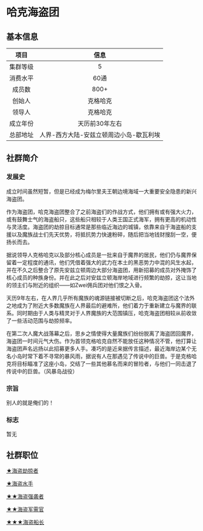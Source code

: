 # 哈克海盗团

## 基本信息

项目|信息
:--:|:--:
集群等级|5
消费水平|60通
成员数|800+
创始人|克格哈克
领导人|克格哈克
成立年份|天历前30年左右
总部地址|人界-西方大陆-安兹立顿周边小岛-歇瓦利埃

## 社群简介

### 发展史

成立时间虽然短暂，但是已经成为梅尔里夫王朝边境海域一大重要安全隐患的新兴海盗团。

作为海盗团，哈克海盗团整合了之前海盗们的作战方式，他们拥有或有强大火力，或有鼓舞士气的海盗船只，这些船只相较于人类王国正式海军，拥有更高的机动性与灵活度。海盗团的劫掠目标通常是那些临近海边的城镇，依靠来自于海盗船的支援以及魔族战士们先天优势，将抵抗势力快速粉碎，随后把当地钱财搜刮一空，便扬长而去。

据说领导人克格哈克以及部分核心成员是一批来自于魔界的居民，他们仍与魔界保留着一定程度的通讯，他们凭借着强大的武力在本土的黑恶势力中混的风生水起，并在不久之后整合了原先安兹立顿周边大部分海盗团，用新招募的成员对外掩饰了核心成员的种族身份。并在此之后对安兹立顿海岸地域进行频繁的劫掠，这让当地的领主们与附近的组织——如Zwei佣兵团对他们恨之入骨。

天历9年左右，在人界几乎所有魔族的魂源链接被切断之后，哈克海盗团这个法外之地成为了附近大多数魔族在人界最后的避难所，他们着力于重新建立与魔界的联系。同时期由于人类与精灵对于人界魔族的大范围镇压，哈克海盗团相较从前收敛了一些活动范围与劫掠频率。

在第二次人魔大战落幕之后，思乡之情使得大量魔族们纷纷脱离了海盗团回魔界，海盗团一时间元气大伤。作为首领克格哈克自然不能放任这种情况不管，他打算让海盗团声名远扬以此招募更多人手。凑巧的是近来据传言描述，最近海岸边某个无名小岛时常下着不寻常的暴风雨，据说有人在那遇见了传说中的巨兽。于是克格哈克将目标瞄准了这座小岛，交结了一些其他慕名而来的冒险者，与他们一同击退了传说中的巨兽。（风暴岛战役）

### 宗旨

别人的就是俺们的！

### 标志

暂无

## 社群职位

<a href="../pirate_raider" target="_blank">★海盗劫掠者</a>

<a href="../pirate_sailer" target="_blank">★海盗水手</a>

<a href="../pirate_assaulter" target="_blank">★★海盗强袭者</a>

<a href="../pirate_supplier" target="_blank">★★海盗军需官</a>

<a href="../pirate_captain" target="_blank">★★★海盗船长</a>